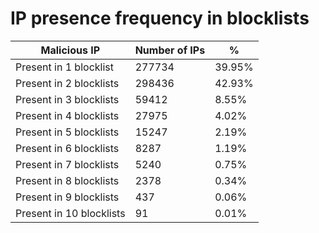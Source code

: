# IP presence frequency in blocklists
| Malicious IP | Number of IPs | % |
|----|----|----|
| Present in 1 blocklist | 277734 | 39.95% |
| Present in 2 blocklists | 298436 | 42.93% |
| Present in 3 blocklists | 59412 | 8.55% |
| Present in 4 blocklists | 27975 | 4.02% |
| Present in 5 blocklists | 15247 | 2.19% |
| Present in 6 blocklists | 8287 | 1.19% |
| Present in 7 blocklists | 5240 | 0.75% |
| Present in 8 blocklists | 2378 | 0.34% |
| Present in 9 blocklists | 437 | 0.06% |
| Present in 10 blocklists | 91 | 0.01% |
